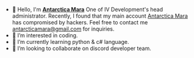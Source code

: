 - 👋 Hello, I'm **[Antarctica Mara](https://github.com/antarcticamara)** One of IV Development's head administrator. Recently, I found that my main account [Antarctica Mara](https://github.com/antarcticamara) has compromised by hackers. Feel free to contact me antarcticamara@gmail.com for inquiries.
- 👀 I’m interested in coding.
- 🌱 I’m currently learning python & c# language.
- 💞️ I’m looking to collaborate on discord developer team.

<!---
automatedmara/automatedmara is a ✨ special ✨ repository because its `README.md` (this file) appears on your GitHub profile.
You can click the Preview link to take a look at your changes.
--->
